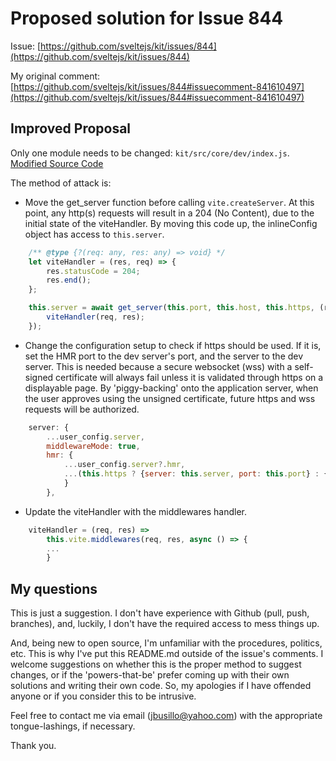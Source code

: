# Proposed solution for Issue 844

Issue:      [https://github.com/sveltejs/kit/issues/844](https://github.com/sveltejs/kit/issues/844)

My original comment: [https://github.com/sveltejs/kit/issues/844#issuecomment-841610497](https://github.com/sveltejs/kit/issues/844#issuecomment-841610497)

## Improved Proposal

Only one module needs to be changed: `kit/src/core/dev/index.js`.  [Modified Source Code](./kit-packages-kit-src-core-dev-index.js)

The method of attack is:

- Move the get_server function before calling `vite.createServer`.  At this point, any http(s) requests will result in a 204 (No Content), due to the initial state of the viteHandler.  By moving this code up, the inlineConfig object has access to `this.server`.
```javascript
	/** @type {?(req: any, res: any) => void} */
	let viteHandler = (res, req) => {
		res.statusCode = 204;
		res.end();
	};

	this.server = await get_server(this.port, this.host, this.https, (req, res) => {
		viteHandler(req, res);
	});

```
-  Change the configuration setup to check if https should be used.  If it is, set the HMR port to the dev server's port, and the server to the dev server.  This is needed because a secure websocket (wss) with a self-signed certificate will always fail unless it is validated through https on a displayable page.  By 'piggy-backing' onto the application server, when the user approves using the unsigned certificate, future https and wss requests will be authorized.

```javascript
    server: {
		...user_config.server,
		middlewareMode: true,
		hmr: {
			...user_config.server?.hmr,
			...(this.https ? {server: this.server, port: this.port} : {})
			}
		},
```
- Update the viteHandler with the middlewares handler.  
```javascript
    viteHandler = (req, res) =>
	    this.vite.middlewares(req, res, async () => {
        ...
        }
```        

## My questions

This is just a suggestion.  I don't have experience with Github (pull, push, branches), and, luckily, I don't have the required access to mess things up.

And, being new to open source, I'm unfamiliar with the procedures, politics, etc.  This is why I've put this README.md outside of the issue's comments.  I welcome suggestions on whether this is the proper method to suggest changes, or if the 'powers-that-be' prefer coming up with their own solutions and writing their own code.  So, my apologies if I have offended anyone or if you consider this to be intrusive.

Feel free to contact me via email (jbusillo@yahoo.com) with the appropriate tongue-lashings, if necessary.

Thank you.

